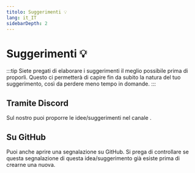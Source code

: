 ```yaml
---
titolo: Suggerimenti 💡
lang: it_IT
sidebarDepth: 2
---
```


# Suggerimenti :bulb:
:::tip
Siete pregati di elaborare i suggerimenti il meglio possibile prima di proporli. Questo ci permetterà di capire fin da subito la natura del tuo suggerimento, così da perdere meno tempo in domande.
:::

## Tramite Discord
Sul nostro <discord/> puoi proporre le idee/suggerimenti nel canale <discord-channel channel="suggestions"/>.

## Su GitHub
Puoi anche aprire una segnalazione su <a :href="$theme.variables.github + '/issues'" target="_blank">GitHub</a>. Si prega di controllare se questa segnalazione di questa idea/suggerimento già esiste prima di crearne una nuova.

<!-- ==START_FOOTER== Do NOT edit anything below this line! Any edits will be removed as content is auto generated! -->
[lssm.status]: https://status.lss-manager.de/
[lssm.discord]: https://discord.gg/RcTNjpB
[lssm.userscript]: https://v4.lss-manager.de/lssm-v4.user.js
[lssm.donations]: https://donate.lss-manager.de/
[docs]: https://docs.lss-manager.de/
[docs.apps]: /it_IT/apps/
[docs.appstore]: /it_IT/appstore/
[docs.bugs]: /it_IT/bugs/
[docs.error_report]: /it_IT/error_report/
[docs.faq]: /it_IT/faq/
[docs.metadata]: /it_IT/metadata/
[docs.other]: /it_IT/other/
[docs.settings]: /it_IT/settings/
[docs.suggestions]: /it_IT/suggestions/
[docs.support]: /it_IT/support/
[games.self]: https://operatore112.it
[tampermonkey]: https://tampermonkey.net/
[github]: https://github.com/LSS-Manager/LSSM-V.4
[github.issues]: https://github.com/LSS-Manager/LSSM-V.4/issues
[github.issues.open]: https://github.com/LSS-Manager/LSSM-V.4/issues?q=is%3Aissue+is%3Aopen+label%3Abug